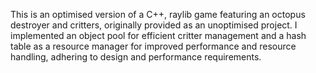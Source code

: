 This is an optimised version of a C++, raylib game featuring an octopus destroyer and critters, originally provided as an unoptimised project. I implemented an object pool for efficient critter management and a hash table as a resource manager for improved performance and resource handling, adhering to design and performance requirements.
